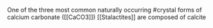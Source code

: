 One of the three most common naturally occurring #crystal forms of calcium carbonate ([[CaCO3]])
[[Stalactites]] are composed of calcite